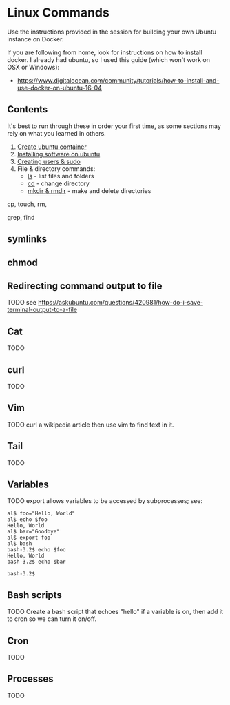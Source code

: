 Linux Commands
==============

Use the instructions provided in the session for building your own Ubuntu instance on Docker.

If you are following from home, look for instructions on how to install docker. I already had ubuntu, so I used this guide (which won't work on OSX or Windows):
- https://www.digitalocean.com/community/tutorials/how-to-install-and-use-docker-on-ubuntu-16-04

Contents
--------

It's best to run through these in order your first time, as some sections may rely on what you learned in others.

1. [Create ubuntu container](Create_ubuntu_container.md)
2. [Installing software on ubuntu](Installing_software_on_ubuntu.md)
3. [Creating users & sudo](Creating_users_and_sudo.md)
4. File & directory commands:
    - [ls](ls.md) - list files and folders
    - [cd](cd.md) - change directory
    - [mkdir & rmdir](mkdir_and_rmdir.md) - make and delete directories


cp, touch, rm,

grep, find


symlinks
--------

chmod
-----

Redirecting command output to file
----------------------------------
TODO see https://askubuntu.com/questions/420981/how-do-i-save-terminal-output-to-a-file

Cat
---
TODO

curl
----
TODO

Vim
---
TODO curl a wikipedia article then use vim to find text in it.

Tail
----
TODO



Variables
---------
TODO export allows variables to be accessed by subprocesses; see:
```
al$ foo="Hello, World"
al$ echo $foo
Hello, World
al$ bar="Goodbye"
al$ export foo
al$ bash
bash-3.2$ echo $foo
Hello, World
bash-3.2$ echo $bar

bash-3.2$ 
```

Bash scripts
------------
TODO Create a bash script that echoes "hello" if a variable is on, then add it to cron so we can turn it on/off.

Cron
----
TODO

Processes
---------
TODO


